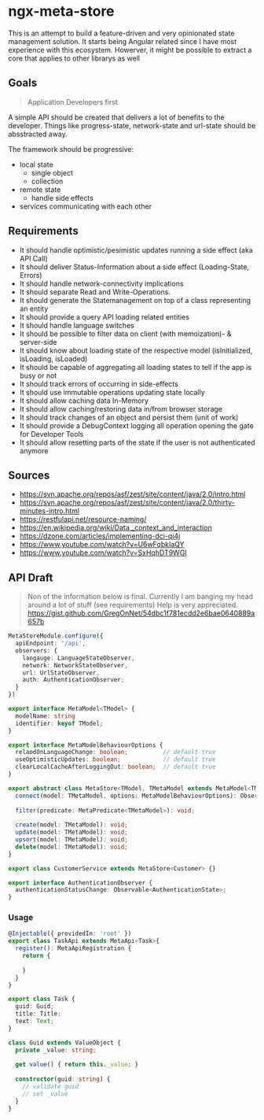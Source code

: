 # ngx-meta-store

This is an attempt to build a feature-driven and very opinionated state management solution.
It starts being Angular related since I have most experience with this ecosystem.
Howerver, it might be possible to extract a core that applies to other librarys as well

## Goals
> Application Developers first

A simple API should be created that delivers a lot of benefits to the developer.
Things like progress-state, network-state and url-state should be absstracted away.

The framework should be progressive:
- local state
  - single object
  - collection
- remote state
  - handle side effects
- services communicating with each other

## Requirements

- It should handle optimistic/pesimistic updates running a side effect (aka API Call)
- It should deliver Status-Information about a side effect (Loading-State, Errors)
- It should handle network-connectivity implications
- It should separate Read and Write-Operations.
- It should generate the Statemanagement on top of a class representing an entity
- It should provide a query API loading related entities
- It should handle language switches
- It should be possible to filter data on client (with memoization)- & server-side
- It should know about loading state of the respective model (isInitialized, isLoading, isLoaded)
- It should be capable of aggregating all loading states to tell if the app is busy or not
- It should track errors of occurring in side-effects
- It should use immutable operations updating state locally
- It should allow caching data In-Memory
- It should allow caching/restoring data in/from browser storage
- It should track changes of an object and persist them (unit of work)
- It should provide a DebugContext logging all operation opening the gate for Developer Tools
- It should allow resetting parts of the state if the user is not authenticated anymore

## Sources

- https://svn.apache.org/repos/asf/zest/site/content/java/2.0/intro.html
- https://svn.apache.org/repos/asf/zest/site/content/java/2.0/thirty-minutes-intro.html
- https://restfulapi.net/resource-naming/
- https://en.wikipedia.org/wiki/Data,_context_and_interaction
- https://dzone.com/articles/implementing-dci-qi4j
- https://www.youtube.com/watch?v=U6wFqbkIaQY
- https://www.youtube.com/watch?v=SxHqhDT9WGI


## API Draft
> Non of the information below is final.
> Currently I am banging my head around a lot of stuff (see requirements)
> Help is very appreciated.
> https://gist.github.com/GregOnNet/54dbc1f781ecdd2e6bae0640889a657b

```ts
MetaStoreModule.configure({
  apiEndpoint: '/api',
  observers: {
    langauge: LanguageStateObserver,
    network: NetworkStateObserver,
    url: UrlStateObserver,
    auth: AuthenticationObserver;
  }
})

export interface MetaModel<TModel> {
  modelName: string
  identifier: keyof TModel;
}

export interface MetaModelBehaviourOptions {
  relaodOnLanguageChange: boolean;          // default true
  useOptimisticUpdates: boolean;            // default true
  clearLocalCacheAfterLoggingOut: boolean;  // default true
}

export abstract class MetaStore<TModel, TMetaModel extends MetaModel<TModel>> {
  connect(model: TMetaModel, options: MetaModelBehaviourOptions): Observable<TMetaModel[]>;
  
  filter(predicate: MetaPredicate<TMetaModel>): void;
 
  create(model: TMetaModel): void;
  update(model: TMetaModel): void;
  upsert(model: TMetaModel): void;
  delete(model: TMetaModel): void;
}

export class CustomerService extends MetaStore<Customer> {}

export interface AuthenticationObserver {
  authenticationStatusChange: Observable<AuthenticationState>;
}
```

### Usage

```ts
@Injectable({ providedIn: 'root' })
export class TaskApi extends MetaApi<Task>{
  register(): MetaApiRegistration {
    return {
      
    }
  }
}

export class Task {
  guid: Guid;
  title: Title;
  text: Text;
}

class Guid extends ValueObject {
  private _value: string;
  
  get value() { return this._value; }
  
  constructor(guid: string) {
    // validate guid
    // set _value
  }
}
```
